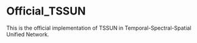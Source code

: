 # Official_TSSUN
This is the official implementation of TSSUN in Temporal-Spectral-Spatial Unified Network.
